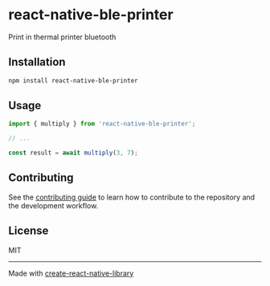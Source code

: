 # react-native-ble-printer

Print in thermal printer bluetooth

## Installation

```sh
npm install react-native-ble-printer
```

## Usage


```js
import { multiply } from 'react-native-ble-printer';

// ...

const result = await multiply(3, 7);
```


## Contributing

See the [contributing guide](CONTRIBUTING.md) to learn how to contribute to the repository and the development workflow.

## License

MIT

---

Made with [create-react-native-library](https://github.com/callstack/react-native-builder-bob)

